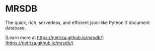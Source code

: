 # MRSDB
The quick, rich, serverless, and efficient json-like Python 3 document database.

[Learn more at https://netriza.github.io/mrsdb/](https://netriza.github.io/mrsdb/)